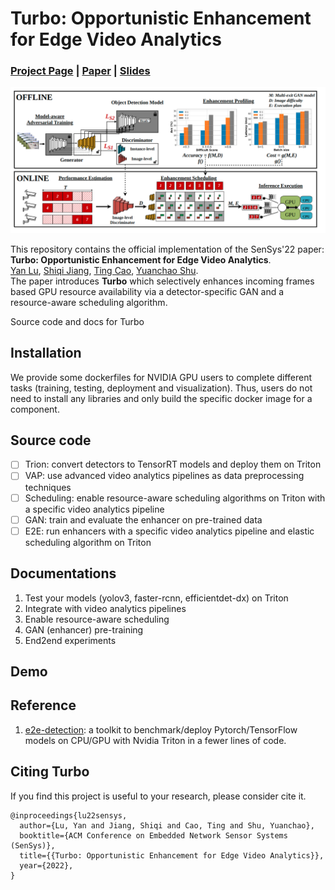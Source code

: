 # Turbo: Opportunistic Enhancement for Edge Video Analytics
### [Project Page](https://sites.google.com/view/turbo-video/home) | [Paper](https://jason-cs18.github.io/assets/paper/sensys22turbo.pdf) | [Slides](https://jason-cs18.github.io/assets/slides/Turbo_SenSys_Presentation.pdf)
![overview](./media/overview.png)

This repository contains the official implementation of the SenSys'22 paper:  
**Turbo: Opportunistic Enhancement for Edge Video Analytics**.  
[Yan Lu](https://jason-cs18.github.io/), [Shiqi Jiang](https://www.microsoft.com/en-us/research/people/shijiang/), [Ting Cao](https://www.microsoft.com/en-us/research/people/ticao/), [Yuanchao Shu](https://www.microsoft.com/en-us/research/people/yushu/publications/).  
The paper introduces **Turbo** which selectively enhances incoming frames based GPU resource availability via a detector-specific GAN and a resource-aware scheduling algorithm.

Source code and docs for Turbo

## Installation
We provide some dockerfiles for NVIDIA GPU users to complete different tasks (training, testing, deployment and visualization). Thus, users do not need to install any libraries and only build the specific docker image for a component.
## Source code
- [ ] Trion: convert detectors to TensorRT models and deploy them on Triton
- [ ] VAP: use advanced video analytics pipelines as data preprocessing techniques
- [ ] Scheduling: enable resource-aware scheduling algorithms on Triton with a specific video analytics pipeline
- [ ] GAN: train and evaluate the enhancer on pre-trained data
- [ ] E2E: run enhancers with a specific video analytics pipeline and elastic scheduling algorithm on Triton
## Documentations
1. Test your models (yolov3, faster-rcnn, efficientdet-dx) on Triton
2. Integrate with video analytics pipelines
3. Enable resource-aware scheduling
4. GAN (enhancer) pre-training
5. End2end experiments
## Demo

## Reference
1. [e2e-detection](https://github.com/efficient-edge/e2e-detection): a toolkit to benchmark/deploy Pytorch/TensorFlow models on CPU/GPU with Nvidia Triton in a fewer lines of code.
## Citing Turbo
If you find this project is useful to your research, please consider cite it.
```
@inproceedings{lu22sensys, 
  author={Lu, Yan and Jiang, Shiqi and Cao, Ting and Shu, Yuanchao}, 
  booktitle={ACM Conference on Embedded Network Sensor Systems (SenSys)}, 
  title={{Turbo: Opportunistic Enhancement for Edge Video Analytics}}, 
  year={2022},
}
```